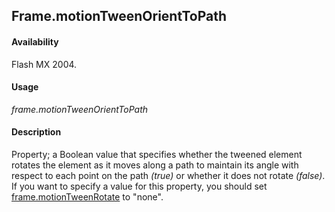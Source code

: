 ## Frame.motionTweenOrientToPath

#### Availability

Flash MX 2004.

#### Usage

*frame.motionTweenOrientToPath*

#### Description

Property; a Boolean value that specifies whether the tweened element rotates the element as it moves along a path to maintain its angle with respect to each point on the path *(true)* or whether it does not rotate *(false)*.
If you want to specify a value for this property, you should set [frame.motionTweenRotate](../Frame_object/frame17.md) to "none".

<span id="frame.motionTweenRotate" class="anchor"></span>
